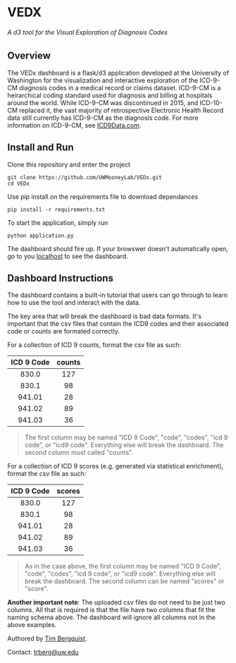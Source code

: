 # VEDX
###### A d3 tool for the Visual Exploration of Diagnosis Codes


## Overview
The VEDx dashboard is a flask/d3 application developed at the University of Washington for the visualization and interactive exploration of the ICD-9-CM diagnosis codes in a medical record or claims dataset. ICD-9-CM is a heirarchical coding standard used for diagnosis and billing at hospitals around the world. While ICD-9-CM was discontinued in 2015, and ICD-10-CM replaced it, the vast majority of retrospective Electronic Health Record data still currently has ICD-9-CM as the diagnosis code. For more information on ICD-9-CM, see [ICD9Data.com](icd9data.com).

## Install and Run
Clone this repository and enter the project
```
git clone https://github.com/UWMooneyLab/VEDx.git
cd VEDx
```

Use pip install on the requirements file to download dependances
```
pip install -r requirements.txt
```

To start the application, simply run
```
python application.py
```
The dashboard should fire up. If your browswer doesn't automatically open, go to you [localhost](http://127.0.0.1:5000) to see the dashboard.

## Dashboard Instructions
The dashboard contains a built-in tutorial that users can go through to learn how to use the tool and interact with the data.

The key area that will break the dashboard is bad data formats. It's important that the csv files that contain the ICD9 codes and their associated code or counts are formated correctly.

For a collection of ICD 9 counts, format the csv file as such:

| ICD 9 Code | counts |
|:----------:|:------:|
| 830.0      |  127   |
| 830.1      |  98    |
| 941.01     |  28    |
| 941.02     |  89    |
| 941.03     |  36    |
>The first column may be named "ICD 9 Code", "code", "codes", "icd 9 code", or "icd9 code". Everything else will break the dashboard. The second column must called "counts".


For a collection of ICD 9 scores (e.g. generated via statistical enrichment), format the csv file as such:

| ICD 9 Code | scores |
|:----------:|:------:|
| 830.0      |  127   |
| 830.1      |  98    |
| 941.01     |  28    |
| 941.02     |  89    |
| 941.03     |  36    |
>As in the case above, the first column may be named "ICD 9 Code", "code", "codes", "icd 9 code", or "icd9 code". Everything else will break the dashboard. The second column can be named "scores" or "score".

**Another important note**: The uploaded csv files do not need to be just two columns. All that is required is that the file have two columns that fit the naming schema above. The dashboard will ignore all columns not in the above examples.

Authored by [Tim Bergquist](https://github.com/trberg).

Contact: trberg@uw.edu